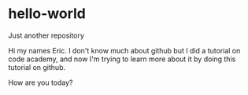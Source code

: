 # hello-world
Just another repository

Hi my names Eric. I don't know much about github but I did a tutorial on code academy, and now I'm trying to learn more about it by doing this tutorial on github. 

How are you today?
